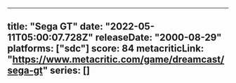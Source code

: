 
---
title: "Sega GT"
date: "2022-05-11T05:00:07.728Z"
releaseDate: "2000-08-29"
platforms: ["sdc"]
score: 84
metacriticLink: "https://www.metacritic.com/game/dreamcast/sega-gt"
series: []
---
